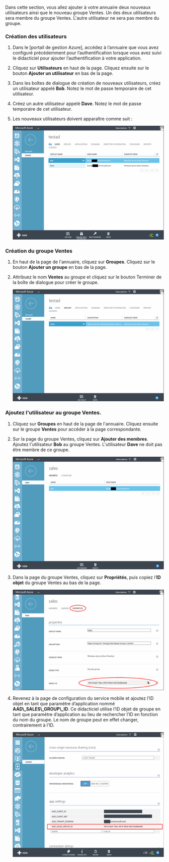 Dans cette section, vous allez ajouter à votre annuaire deux nouveaux utilisateurs ainsi que le nouveau groupe Ventes. Un des deux utilisateurs sera membre du groupe Ventes. L'autre utilisateur ne sera pas membre du groupe.

### Création des utilisateurs


1. Dans le [portail de gestion Azure], accédez à l’annuaire que vous avez configuré précédemment pour l’authentification lorsque vous avez suivi le didacticiel pour ajouter l’authentification à votre application.
2. Cliquez sur **Utilisateurs** en haut de la page. Cliquez ensuite sur le bouton **Ajouter un utilisateur** en bas de la page. 
3. Dans les boîtes de dialogue de création de nouveaux utilisateurs, créez un utilisateur appelé **Bob**. Notez le mot de passe temporaire de cet utilisateur. 
4. Créez un autre utilisateur appelé **Dave**. Notez le mot de passe temporaire de cet utilisateur.
5. Les nouveaux utilisateurs doivent apparaître comme suit :

    ![](./media/mobile-services-aad-rbac-create-sales-group/users.png)


### Création du groupe Ventes


1. En haut de la page de l'annuaire, cliquez sur **Groupes**. Cliquez sur le bouton **Ajouter un groupe** en bas de la page. 
2. Attribuez le nom **Ventes** au groupe et cliquez sur le bouton Terminer de la boîte de dialogue pour créer le groupe. 

    ![](./media/mobile-services-aad-rbac-create-sales-group/sales-group.png)

### Ajoutez l'utilisateur au groupe Ventes.


1. Cliquez sur **Groupes** en haut de la page de l'annuaire. Cliquez ensuite sur le groupe **Ventes** pour accéder à la page correspondante. 
2. Sur la page du groupe Ventes, cliquez sur **Ajouter des membres**. Ajoutez l'utilisateur **Bob** au groupe Ventes. L'utilisateur **Dave** ne doit pas être membre de ce groupe.

    ![](./media/mobile-services-aad-rbac-create-sales-group/group-membership.png)

3. Dans la page du groupe Ventes, cliquez sur **Propriétés**, puis copiez l’**ID objet** du groupe Ventes au bas de la page.

   
    ![](./media/mobile-services-aad-rbac-create-sales-group/sales-group-id.png)

4. Revenez à la page de configuration du service mobile et ajoutez l’ID objet en tant que paramètre d’application nommé **AAD\\_SALES\\_GROUP\\_ID**. Ce didacticiel utilise l’ID objet de groupe en tant que paramètre d’application au lieu de rechercher l’ID en fonction du nom du groupe. Le nom de groupe peut en effet changer, contrairement à l’ID.

    ![](./media/mobile-services-aad-rbac-create-sales-group/sales-group-id-app-setting.png)

<!---HONumber=Oct15_HO3-->